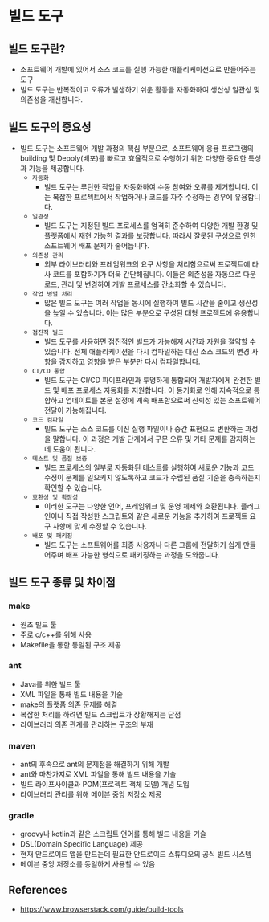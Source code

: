 # 빌드 도구

## 빌드 도구란?

* 소프트웨어 개발에 있어서 소스 코드를 실행 가능한 애플리케이션으로 만들어주는 도구
* 빌드 도구는 반복적이고 오류가 발생하기 쉬운 활동을 자동화하여 생산성 일관성 및 의존성을 개선합니다.

## 빌드 도구의 중요성

* 빌드 도구는 소프트웨어 개발 과정의 핵심 부분으로, 소프트웨어 응용 프로그램의 building 및 Depoly(배포)를 빠르고 효율적으로 수행하기 위한 다양한 중요한 특성과 기능을 제공합니다.
  * `자동화`
    * 빌드 도구는 루틴한 작업을 자동화하여 수동 참여와 오류를 제거합니다. 이는 복잡한 프로젝트에서 작업하거나 코드를 자주 수정하는 경우에 유용합니다.
  * `일관성`
    * 빌드 도구는 지정된 빌드 프로세스를 엄격히 준수하여 다양한 개발 환경 및 플랫폼에서 재현 가능한 결과를 보장합니다. 따라서 잘못된 구성으로 인한 소프트웨어 배포 문제가 줄어듭니다.
  * `의존성 관리`
    * 외부 라이브러리와 프레임워크의 요구 사항을 처리함으로써 프로젝트에 타사 코드를 포함하기가 더욱 간단해집니다. 이들은 의존성을 자동으로 다운로드, 관리 및 변경하여 개발 프로세스를 간소화할 수 있습니다.
  * `작업 병렬 처리`
    * 많은 빌드 도구는 여러 작업을 동시에 실행하여 빌드 시간을 줄이고 생산성을 높일 수 있습니다. 이는 많은 부분으로 구성된 대형 프로젝트에 유용합니다.
  * `점진적 빌드`
    * 빌드 도구를 사용하면 점진적인 빌드가 가능해져 시간과 자원을 절약할 수 있습니다. 전체 애플리케이션을 다시 컴파일하는 대신 소스 코드의 변경 사항을 감지하고 영향을 받은 부분만 다시 컴파일합니다.
  * `CI/CD 통합`
    * 빌드 도구는 CI/CD 파이프라인과 투명하게 통합되어 개발자에게 완전한 빌드 및 배포 프로세스 자동화를 지원합니다. 이 동기화로 인해 지속적으로 통합하고 업데이트를 본문 설정에 계속 배포함으로써 신뢰성 있는 소프트웨어 전달이 가능해집니다.
  * `코드 컴파일`
    * 빌드 도구는 소스 코드를 이진 실행 파일이나 중간 표현으로 변환하는 과정을 말합니다. 이 과정은 개발 단계에서 구문 오류 및 기타 문제를 감지하는 데 도움이 됩니다.
  * `테스트 및 품질 보증`
    * 빌드 프로세스의 일부로 자동화된 테스트를 실행하여 새로운 기능과 코드 수정이 문제를 일으키지 않도록하고 코드가 수립된 품질 기준을 충족하는지 확인할 수 있습니다.
  * `호환성 및 확장성`
    * 이러한 도구는 다양한 언어, 프레임워크 및 운영 체제와 호환됩니다. 플러그인이나 직접 작성한 스크립트와 같은 새로운 기능을 추가하여 프로젝트 요구 사항에 맞게 수정할 수 있습니다.
  * `배포 및 패키징`
    * 빌드 도구는 소프트웨어를 최종 사용자나 다른 그룹에 전달하기 쉽게 만들어주며 배포 가능한 형식으로 패키징하는 과정을 도와줍니다.

## 빌드 도구 종류 및 차이점

### make

* 원조 빌드 툴
* 주로 c/c++를 위해 사용
* Makefile을 통한 통일된 구조 제공

### ant

* Java를 위한 빌드 툴
* XML 파일을 통해 빌드 내용을 기술
* make의 플랫폼 의존 문제를 해결
* 복잡한 처리를 하려면 빌드 스크립트가 장황해지는 단점
* 라이브러리 의존 관계를 관리하는 구조의 부재

### maven

* ant의 후속으로 ant의 문제점을 해결하기 위해 개발
* ant와 마찬가지로 XML 파일을 통해 빌드 내용을 기술
* 빌드 라이프사이클과 POM(프로젝트 객체 모델) 개념 도입
* 라이브러리 관리를 위해 메이븐 중앙 저장소 제공

### gradle

* groovy나 kotlin과 같은 스크립트 언어를 통해 빌드 내용을 기술
* DSL(Domain Specific Language) 제공
* 현재 안드로이드 앱을 만드는데 필요한 안드로이드 스튜디오의 공식 빌드 시스템
* 메이븐 중앙 저장소를 동일하게 사용할 수 있음

## References

* <https://www.browserstack.com/guide/build-tools>